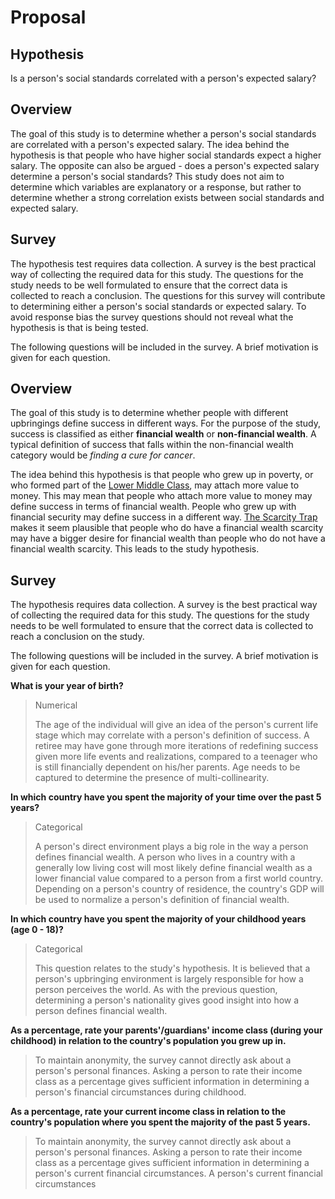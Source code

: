 # Proposal

## Hypothesis

Is a person's social standards correlated with a person's expected salary?

## Overview

The goal of this study is to determine whether a person's social standards are correlated with a person's expected salary. The idea behind the hypothesis is that people who have higher social standards expect a higher salary. The opposite can also be argued - does a person's expected salary determine a person's social standards? This study does not aim to determine which variables are explanatory or a response, but rather to determine whether a strong correlation exists between social standards and expected salary.

## Survey

The hypothesis test requires data collection. A survey is the best practical way of collecting the required data for this study. The questions for the study needs to be well formulated to ensure that the correct data is collected to reach a conclusion. The questions for this survey will contribute to determining either a person's social standards or expected salary. To avoid response bias the survey questions should not reveal what the hypothesis is that is being tested.

The following questions will be included in the survey. A brief motivation is given for each question.



## Overview

The goal of this study is to determine whether people with different upbringings define success in different ways. For the purpose of the study, success is classified as either **financial wealth** or **non-financial wealth**. A typical definition of success that falls within the non-financial wealth category would be *finding a cure for cancer*.

The idea behind this hypothesis is that people who grew up in poverty, or who formed part of the [Lower Middle Class](https://www.investopedia.com/financial-edge/0912/which-income-class-are-you.aspx), may attach more value to money. This may mean that people who attach more value to money may define success in terms of financial wealth. People who grew up with financial security may define success in a different way. [The Scarcity Trap](https://www.npr.org/2018/04/02/598119170/the-scarcity-trap-why-we-keep-digging-when-were-stuck-in-a-hole) makes it seem plausible that people who do have a financial wealth scarcity may have a bigger desire for financial wealth than people who do not have a financial wealth scarcity. This leads to the study hypothesis.

## Survey

The hypothesis requires data collection. A survey is the best practical way of collecting the required data for this study. The questions for the study needs to be well formulated to ensure that the correct data is collected to reach a conclusion on the study.

The following questions will be included in the survey. A brief motivation is given for each question.

**What is your year of birth?**

> Numerical
>
> The age of the individual will give an idea of the person's current life stage which may correlate with a person's definition of success. A retiree may have gone through more iterations of redefining success given more life events and realizations, compared to a teenager who is still financially dependent on his/her parents. Age needs to be captured to determine the presence of multi-collinearity.

**In which country have you spent the majority of your time over the past 5 years?**

> Categorical
>
> A person's direct environment plays a big role in the way a person defines financial wealth. A person who lives in a country with a generally low living cost will most likely define financial wealth as a lower financial value compared to a person from a first world country. Depending on a person's country of residence, the country's GDP will be used to normalize a person's definition of financial wealth.

**In which country have you spent the majority of your childhood years (age 0 - 18)?**

> Categorical
>
> This question relates to the study's hypothesis. It is believed that a person's upbringing environment is largely responsible for how a person perceives the world. As with the previous question, determining a person's nationality gives good insight into how a person defines financial wealth.

**As a percentage, rate your parents'/guardians' income class (during your childhood) in relation to the country's population you grew up in.**

> To maintain anonymity, the survey cannot directly ask about a person's personal finances. Asking a person to rate their income class as a percentage gives sufficient information in determining a person's financial circumstances during childhood.

**As a percentage, rate your current income class in relation to the country's population where you spent the majority of the past 5 years.**

> To maintain anonymity, the survey cannot directly ask about a person's personal finances. Asking a person to rate their income class as a percentage gives sufficient information in determining a person's current financial circumstances. A person's current financial circumstances
